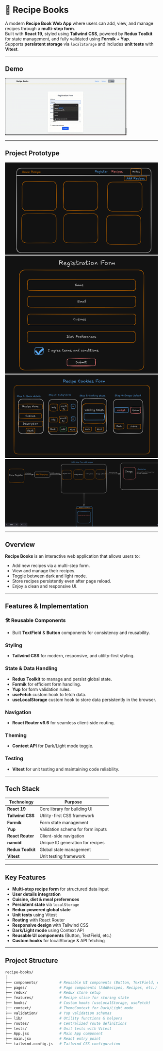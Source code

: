 # 🧾 Recipe Books

A modern **Recipe Book Web App** where users can add, view, and manage recipes through a **multi-step form**.  
Built with **React 19**, styled using **Tailwind CSS**, powered by **Redux Toolkit** for state management, and fully validated using **Formik + Yup**.  
Supports **persistent storage** via `localStorage` and includes **unit tests** with **Vitest**.

---

##  Demo
![Recipe Books Demo](<Recording 2025-08-08 160724.gif>)

---

## Project Prototype

![Prototype Screenshot 1](<Screenshot 2025-08-08 162237.png>)
![Prototype Screenshot 2](<Screenshot 2025-08-08 162251.png>)
![Prototype Screenshot 3](<Screenshot 2025-08-08 162307.png>)
![Prototype Screenshot 4](<Screenshot 2025-08-08 162334.png>)

---

##  Overview

**Recipe Books** is an interactive web application that allows users to:
-  Add new recipes via a multi-step form.
-  View and manage their recipes.
-  Toggle between dark and light mode.
-  Store recipes persistently even after page reload.
-  Enjoy a clean and responsive UI.

---

##  Features & Implementation

### 🛠 Reusable Components
- Built **TextField** & **Button** components for consistency and reusability.

###  Styling
- **Tailwind CSS** for modern, responsive, and utility-first styling.

###  State & Data Handling
- **Redux Toolkit** to manage and persist global state.
- **Formik** for efficient form handling.
- **Yup** for form validation rules.
- **useFetch** custom hook to fetch data.
- **useLocalStorage** custom hook to store data persistently in the browser.

###  Navigation
- **React Router v6.6** for seamless client-side routing.

###  Theming
- **Context API** for Dark/Light mode toggle.

###  Testing
- **Vitest** for unit testing and maintaining code reliability.

---

##  Tech Stack

| Technology         | Purpose                                         |
|--------------------|-------------------------------------------------|
| **React 19**       | Core library for building UI                    |
| **Tailwind CSS**   | Utility-first CSS framework                     |
| **Formik**         | Form state management                           |
| **Yup**            | Validation schema for form inputs               |
| **React Router**   | Client-side navigation                          |
| **nanoid**         | Unique ID generation for recipes                |
| **Redux Toolkit**  | Global state management                         |
| **Vitest**         | Unit testing framework                          |

---

##  Key Features

-  **Multi-step recipe form** for structured data input  
-  **User details integration**  
-  **Cuisine, diet & meal preferences**  
-  **Persistent state** via `localStorage`  
-  **Redux-powered global state**  
-  **Unit tests** using Vitest  
-  **Routing** with React Router  
-  **Responsive design** with Tailwind CSS  
-  **Dark/Light mode** using Context API  
-  **Reusable UI components** (Button, TextField, etc.)  
-  **Custom hooks** for localStorage & API fetching  

---

##  Project Structure

```bash
recipe-books/
│
├── components/          # Reusable UI components (Button, TextField, etc.)
├── pages/               # Page components (AddRecipes, Recipes, etc.)
├── redux/               # Redux store setup
├── features/            # Recipe slice for storing state
├── hooks/               # Custom hooks (useLocalStorage, useFetch)
├── context/             # ThemeContext for Dark/Light mode
├── validation/          # Yup validation schemas
├── lib/                 # Utility functions & helpers
├── routes/              # Centralized route definitions
├── tests/               # Unit tests with Vitest
├── App.jsx              # Main App component
├── main.jsx             # React entry point
└── tailwind.config.js   # Tailwind CSS configuration
